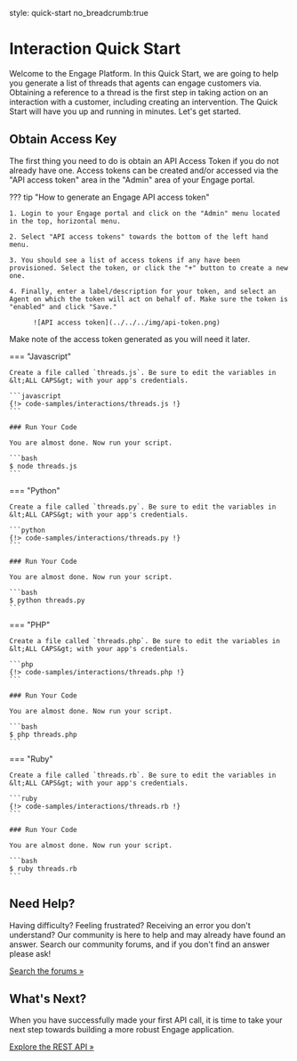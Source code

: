 style: quick-start
no_breadcrumb:true

# Interaction Quick Start

Welcome to the Engage Platform. In this Quick Start, we are going to help you generate a list of threads that agents can engage customers via. Obtaining a reference to a thread is the first step in taking action on an interaction with a customer, including creating an intervention. The Quick Start will have you up and running in minutes. Let's get started.

## Obtain Access Key

The first thing you need to do is obtain an API Access Token if you do not already have one. Access tokens can be created and/or accessed via the "API access token" area in the "Admin" area of your Engage portal.

??? tip "How to generate an Engage API access token"

    1. Login to your Engage portal and click on the "Admin" menu located in the top, horizontal menu.

    2. Select "API access tokens" towards the bottom of the left hand menu.

    3. You should see a list of access tokens if any have been provisioned. Select the token, or click the "+" button to create a new one.

    4. Finally, enter a label/description for your token, and select an Agent on which the token will act on behalf of. Make sure the token is "enabled" and click "Save."

          ![API access token](../../../img/api-token.png)

Make note of the access token generated as you will need it later.

=== "Javascript"

    Create a file called `threads.js`. Be sure to edit the variables in &lt;ALL CAPS&gt; with your app's credentials.

    ```javascript
    {!> code-samples/interactions/threads.js !}
    ```

    ### Run Your Code

    You are almost done. Now run your script.

    ```bash
    $ node threads.js
    ```

=== "Python"

    Create a file called `threads.py`. Be sure to edit the variables in &lt;ALL CAPS&gt; with your app's credentials.

    ```python
    {!> code-samples/interactions/threads.py !}
    ```

    ### Run Your Code

    You are almost done. Now run your script.

    ```bash
    $ python threads.py
    ```

=== "PHP"

    Create a file called `threads.php`. Be sure to edit the variables in &lt;ALL CAPS&gt; with your app's credentials.

    ```php
    {!> code-samples/interactions/threads.php !}
    ```

    ### Run Your Code

    You are almost done. Now run your script.

    ```bash
    $ php threads.php
    ```

=== "Ruby"

    Create a file called `threads.rb`. Be sure to edit the variables in &lt;ALL CAPS&gt; with your app's credentials.

    ```ruby
    {!> code-samples/interactions/threads.rb !}
    ```

    ### Run Your Code

    You are almost done. Now run your script.

    ```bash
    $ ruby threads.rb
    ```


## Need Help?

Having difficulty? Feeling frustrated? Receiving an error you don't understand? Our community is here to help and may already have found an answer. Search our community forums, and if you don't find an answer please ask!

<a target="_new" href="https://forums.developers.ringcentral.com/search.html?c=72&includeChildren=true&f=&type=question+OR+kbentry+OR+topic&redirect=search%2Fsearch&sort=newest&q=interactions">Search the forums &raquo;</a>

## What's Next?

When you have successfully made your first API call, it is time to take your next step towards building a more robust Engage application.

<a class="btn btn-success btn-lg" href="https://developers.ringcentral.com/engage/api-reference/">Explore the REST API &raquo;</a>
